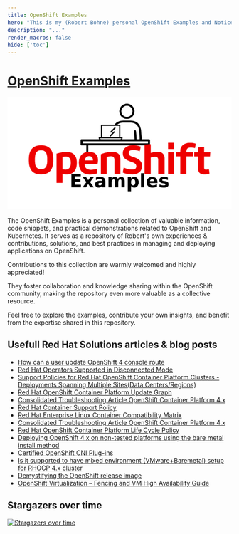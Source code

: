 ```yaml
---
title: OpenShift Examples
hero: "This is my (Robert Bohne) personal OpenShift Examples and Notice collection. ( Including a lot of typos \U0001F609)"
description: "..."
render_macros: false
hide: ['toc']
---
```


# [OpenShift Examples](https://examples.openshift.pub/)

![](openshift-examples.png)

The OpenShift Examples is a personal collection of valuable information, code snippets, and practical demonstrations related to OpenShift and Kubernetes. It serves as a repository of Robert's own experiences & contributions, solutions, and best practices in managing and deploying applications on OpenShift.

Contributions to this collection are warmly welcomed and highly appreciated!

They foster collaboration and knowledge sharing within the OpenShift community,
making the repository even more valuable as a collective resource.

Feel free to explore the examples, contribute your own insights,
and benefit from the expertise shared in this repository.

## Usefull Red Hat Solutions articles & blog posts

* [How can a user update OpenShift 4 console route](https://access.redhat.com/solutions/4539491)
* [Red Hat Operators Supported in Disconnected Mode](https://access.redhat.com/articles/4740011)
* [Support Policies for Red Hat OpenShift Container Platform Clusters - Deployments Spanning Multiple Sites(Data Centers/Regions)](https://access.redhat.com/articles/3220991)
* [Red Hat OpenShift Container Platform Update Graph](https://access.redhat.com/labs/ocpupgradegraph/update_channel)
* [Consolidated Troubleshooting Article OpenShift Container Platform 4.x](https://access.redhat.com/articles/4217411)
* [Red Hat Container Support Policy](https://access.redhat.com/articles/2726611)
* [Red Hat Enterprise Linux Container Compatibility Matrix](https://access.redhat.com/support/policy/rhel-container-compatibility)
* [Consolidated Troubleshooting Article OpenShift Container Platform 4.x](https://access.redhat.com/articles/4217411)
* [Red Hat OpenShift Container Platform Life Cycle Policy](https://access.redhat.com/support/policy/updates/openshift)
* [Deploying OpenShift 4.x on non-tested platforms using the bare metal install method](https://access.redhat.com/articles/4207611)
* [Certified OpenShift CNI Plug-ins](https://access.redhat.com/articles/5436171)
* [Is it supported to have mixed environment (VMware+Baremetal) setup for RHOCP 4.x cluster](https://access.redhat.com/solutions/5376701)
* [Demystifying the OpenShift release image](https://www.stb.id.au/blog/demystifying-ocp-release-image)
* [OpenShift Virtualization – Fencing and VM High Availability Guide](https://access.redhat.com/articles/7057929)

## Stargazers over time

[![Stargazers over time](https://starchart.cc/openshift-examples/web.svg)](https://starchart.cc/openshift-examples/web)
